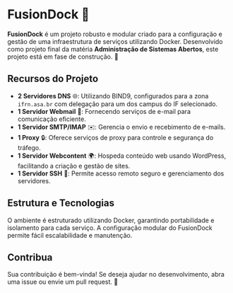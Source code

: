 # FusionDock 🚀

**FusionDock** é um projeto robusto e modular criado para a configuração e gestão de uma infraestrutura de serviços utilizando Docker. Desenvolvido como projeto final da matéria **Administração de Sistemas Abertos**, este projeto está em fase de construção. 🔧

## Recursos do Projeto

- **2 Servidores DNS** 🌐: Utilizando BIND9, configurados para a zona `ifrn.asa.br` com delegação para um dos campus do IF selecionado.
- **1 Servidor Webmail** 📧: Fornecendo serviços de e-mail para comunicação eficiente.
- **1 Servidor SMTP/IMAP** ✉️: Gerencia o envio e recebimento de e-mails.
- **1 Proxy** 🔒: Oferece serviços de proxy para controle e segurança do tráfego.
- **1 Servidor Webcontent** 🌍: Hospeda conteúdo web usando WordPress, facilitando a criação e gestão de sites.
- **1 Servidor SSH** 🔑: Permite acesso remoto seguro e gerenciamento dos servidores.

## Estrutura e Tecnologias

O ambiente é estruturado utilizando Docker, garantindo portabilidade e isolamento para cada serviço. A configuração modular do FusionDock permite fácil escalabilidade e manutenção.

## Contribua

Sua contribuição é bem-vinda! Se deseja ajudar no desenvolvimento, abra uma issue ou envie um pull request. 🤝
